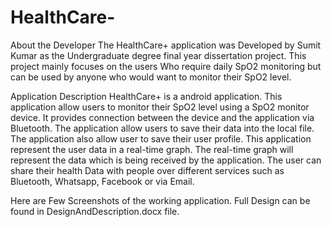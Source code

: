 # HealthCare-
About the Developer
The HealthCare+ application was Developed by Sumit Kumar as the Undergraduate degree final year dissertation project. This project mainly focuses on the users Who require daily SpO2 monitoring but can be used by anyone who would want to monitor their SpO2 level.

Application Description
HealthCare+ is a android application. This application allow users to monitor their SpO2 level using a SpO2 monitor device. It provides connection between the device and the application via Bluetooth. The application allow users to save their data into the local file. The application also allow user to save their user profile. This application represent the user data in a real-time graph. The real-time graph will represent the data which is being received by the application. The user can share their health Data with  people over different services such as Bluetooth, Whatsapp, Facebook or via Email.


Here are Few Screenshots of the working application. Full Design can be found in DesignAndDescription.docx  file.




